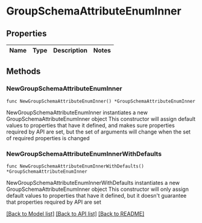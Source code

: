 # GroupSchemaAttributeEnumInner

## Properties

Name | Type | Description | Notes
------------ | ------------- | ------------- | -------------

## Methods

### NewGroupSchemaAttributeEnumInner

`func NewGroupSchemaAttributeEnumInner() *GroupSchemaAttributeEnumInner`

NewGroupSchemaAttributeEnumInner instantiates a new GroupSchemaAttributeEnumInner object
This constructor will assign default values to properties that have it defined,
and makes sure properties required by API are set, but the set of arguments
will change when the set of required properties is changed

### NewGroupSchemaAttributeEnumInnerWithDefaults

`func NewGroupSchemaAttributeEnumInnerWithDefaults() *GroupSchemaAttributeEnumInner`

NewGroupSchemaAttributeEnumInnerWithDefaults instantiates a new GroupSchemaAttributeEnumInner object
This constructor will only assign default values to properties that have it defined,
but it doesn't guarantee that properties required by API are set


[[Back to Model list]](../README.md#documentation-for-models) [[Back to API list]](../README.md#documentation-for-api-endpoints) [[Back to README]](../README.md)


